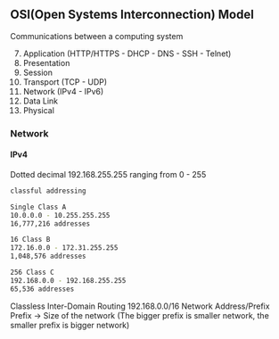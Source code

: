 ## OSI(Open Systems Interconnection) Model
Communications between a computing system

7.  Application (HTTP/HTTPS - DHCP - DNS - SSH - Telnet)
6.  Presentation
5.  Session
4.  Transport (TCP - UDP)
3.  Network (IPv4 - IPv6)
2.  Data Link
1.  Physical

### Network
#### IPv4
Dotted decimal
192.168.255.255
ranging from 0 - 255

```bash
classful addressing

Single Class A
10.0.0.0 - 10.255.255.255
16,777,216 addresses

16 Class B
172.16.0.0 - 172.31.255.255
1,048,576 addresses

256 Class C
192.168.0.0 - 192.168.255.255
65,536 addresses
```

Classless Inter-Domain Routing
192.168.0.0/16
Network Address/Prefix
Prefix -> Size of the network (The bigger prefix is smaller network, the smaller prefix is bigger network)

